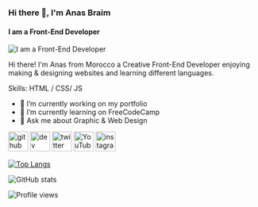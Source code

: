 ### Hi there 👋, I'm Anas Braim
#### I am a Front-End Developer
![I am a Front-End Developer](https://pbs.twimg.com/profile_banners/1552333354888052736/1658940166/1080x360)

Hi there! I'm Anas from Morocco a Creative Front-End Developer enjoying making & designing websites and learning different languages.

Skills: HTML / CSS/ JS 

- 🔭 I’m currently working on my portfolio 
- 🌱 I’m currently learning on FreeCodeCamp 
- 💬 Ask me about Graphic & Web Design 


[<img src='https://cdn.jsdelivr.net/npm/simple-icons@3.0.1/icons/github.svg' alt='github' height='40'>](https://github.com/anasbraim)  [<img src='https://cdn.jsdelivr.net/npm/simple-icons@3.0.1/icons/dev-dot-to.svg' alt='dev' height='40'>](https://dev.to/anasbraim)  [<img src='https://cdn.jsdelivr.net/npm/simple-icons@3.0.1/icons/twitter.svg' alt='twitter' height='40'>](https://twitter.com/anas7braim)  [<img src='https://cdn.jsdelivr.net/npm/simple-icons@3.0.1/icons/youtube.svg' alt='YouTube' height='40'>](https://www.youtube.com/channel/UCnVMGy8lATAZZBk-E2RDRuQ)  [<img src='https://cdn.jsdelivr.net/npm/simple-icons@3.0.1/icons/instagram.svg' alt='instagram' height='40'>](https://www.instagram.com/anas_dzn/)  

[![Top Langs](https://github-readme-stats.vercel.app/api/top-langs/?username=anasbraim)](https://github.com/anuraghazra/github-readme-stats)

![GitHub stats](https://github-readme-stats.vercel.app/api?username=anasbraim&show_icons=true)  

![Profile views](https://gpvc.arturio.dev/anasbraim)  
